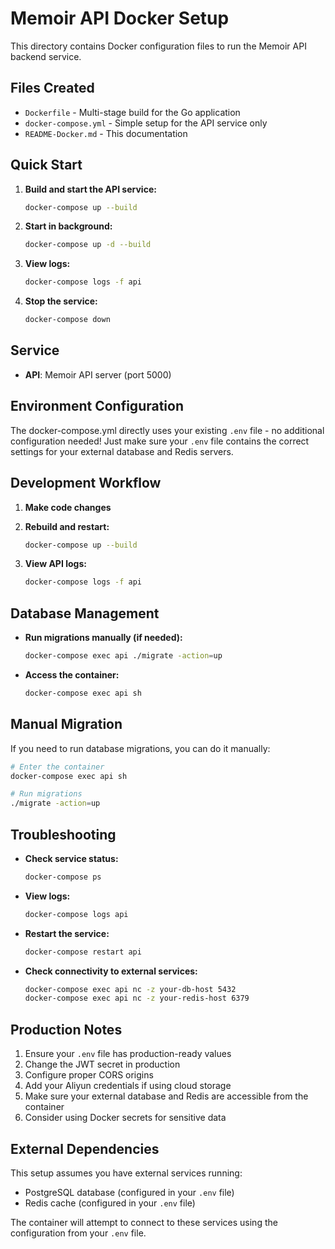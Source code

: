 # Memoir API Docker Setup

This directory contains Docker configuration files to run the Memoir API backend service.

## Files Created

- `Dockerfile` - Multi-stage build for the Go application
- `docker-compose.yml` - Simple setup for the API service only
- `README-Docker.md` - This documentation

## Quick Start

1. **Build and start the API service:**
   ```bash
   docker-compose up --build
   ```

2. **Start in background:**
   ```bash
   docker-compose up -d --build
   ```

3. **View logs:**
   ```bash
   docker-compose logs -f api
   ```

4. **Stop the service:**
   ```bash
   docker-compose down
   ```

## Service

- **API**: Memoir API server (port 5000)

## Environment Configuration

The docker-compose.yml directly uses your existing `.env` file - no additional configuration needed! Just make sure your `.env` file contains the correct settings for your external database and Redis servers.

## Development Workflow

1. **Make code changes**
2. **Rebuild and restart:**
   ```bash
   docker-compose up --build
   ```

3. **View API logs:**
   ```bash
   docker-compose logs -f api
   ```

## Database Management

- **Run migrations manually (if needed):**
  ```bash
  docker-compose exec api ./migrate -action=up
  ```

- **Access the container:**
  ```bash
  docker-compose exec api sh
  ```

## Manual Migration

If you need to run database migrations, you can do it manually:
```bash
# Enter the container
docker-compose exec api sh

# Run migrations
./migrate -action=up
```

## Troubleshooting

- **Check service status:**
  ```bash
  docker-compose ps
  ```

- **View logs:**
  ```bash
  docker-compose logs api
  ```

- **Restart the service:**
  ```bash
  docker-compose restart api
  ```

- **Check connectivity to external services:**
  ```bash
  docker-compose exec api nc -z your-db-host 5432
  docker-compose exec api nc -z your-redis-host 6379
  ```

## Production Notes

1. Ensure your `.env` file has production-ready values
2. Change the JWT secret in production
3. Configure proper CORS origins
4. Add your Aliyun credentials if using cloud storage
5. Make sure your external database and Redis are accessible from the container
6. Consider using Docker secrets for sensitive data

## External Dependencies

This setup assumes you have external services running:
- PostgreSQL database (configured in your `.env` file)
- Redis cache (configured in your `.env` file)

The container will attempt to connect to these services using the configuration from your `.env` file.
